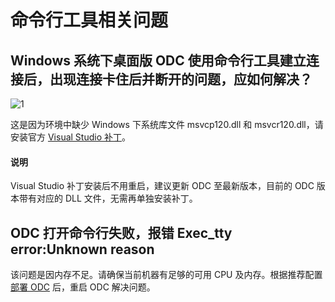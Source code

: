 命令行工具相关问题
==========================

**Windows 系统下桌面版 ODC 使用命令行工具建立连接后，出现连接卡住后并断开的问题，应如何解决？** 
-------------------------------------------------------------------------

![1](https://obbusiness-private.oss-cn-shanghai.aliyuncs.com/doc/img/odc/KB/4.faq/4.command-line-tool-faq/1.png)

这是因为环境中缺少 Windows 下系统库文件 msvcp120.dll 和 msvcr120.dll，请安装官方 [Visual Studio 补丁](https://www.microsoft.com/en-us/download/details.aspx?id=40784)。

<main id="notice" type='explain'>
   <h4>说明</h4>
   <p>Visual Studio 补丁安装后不用重启，建议更新 ODC 至最新版本，目前的 ODC 版本带有对应的 DLL 文件，无需再单独安装补丁。</p>
</main> 

ODC 打开命令行失败，报错 Exec_tty error:Unknown reason 
-----------------------------------------------------------------

该问题是因内存不足。请确保当前机器有足够的可用 CPU 及内存。根据推荐配置[部署 ODC](../../1100.deployment-guide/100.deployment-overview.md) 后，重启 ODC 解决问题。
